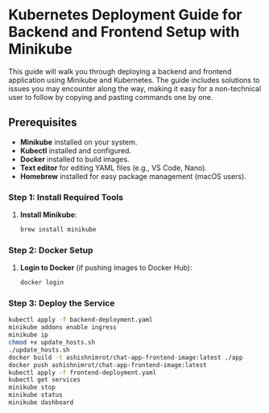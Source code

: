 # Kubernetes Deployment Guide for Backend and Frontend Setup with Minikube

This guide will walk you through deploying a backend and frontend application using Minikube and Kubernetes. The guide includes solutions to issues you may encounter along the way, making it easy for a non-technical user to follow by copying and pasting commands one by one.

## Prerequisites

- **Minikube** installed on your system.
- **Kubectl** installed and configured.
- **Docker** installed to build images.
- **Text editor** for editing YAML files (e.g., VS Code, Nano).
- **Homebrew** installed for easy package management (macOS users).

### Step 1: Install Required Tools

1. **Install Minikube**:

   ```sh
   brew install minikube
### Step 2: Docker Setup

1. **Login to Docker** (if pushing images to Docker Hub):
   ```sh
   docker login

### Step 3: Deploy the Service
   ```sh
   kubectl apply -f backend-deployment.yaml
   minikube addons enable ingress
   minikube ip
   chmod +x update_hosts.sh
   ./update_hosts.sh
   docker build -t ashishnimrot/chat-app-frontend-image:latest ./app
   docker push ashishnimrot/chat-app-frontend-image:latest
   kubectl apply -f frontend-deployment.yaml
   kubectl get services
   minikube stop
   minikube status
   minikube dashboard
   ```
